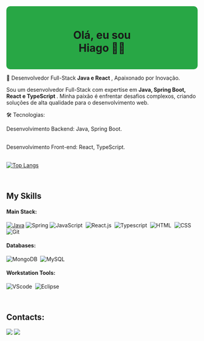 <div align="center" style="background-color: #28a745; padding: 20px; border-radius: 10px;">
  <h1>Olá, eu sou <br/> Hiago 👨‍💻</h1>
</div>




🚀 Desenvolvedor Full-Stack <strong> Java e React </strong>, Apaixonado por Inovação.

Sou um desenvolvedor Full-Stack com expertise em <strong> Java, Spring Boot, React e TypeScript </strong>. Minha paixão é enfrentar desafios complexos, criando soluções de alta qualidade para o desenvolvimento web.

🛠️ Tecnologias:

Desenvolvimento Backend:  Java, Spring Boot.

</br>
Desenvolvimento Front-end:  React, TypeScript.
</br>
</br>


[![Top Langs](https://github-readme-stats.vercel.app/api/top-langs/?username=HiagoSalvador)](https://github.com/anuraghazra/github-readme-stats)




&nbsp;
&nbsp;

## My Skills

#### Main Stack:

[![Java](https://img.shields.io/badge/☕%20Java-007396?style=for-the-badge&logo=java&logoColor=white)](https://www.java.com)
![Spring](https://img.shields.io/badge/Spring-6DB33F?style=for-the-badge&logo=spring&logoColor=white&labelColor=6DB33F)
![JavaScript](https://img.shields.io/badge/JavaScript-F7DF1E?style=for-the-badge&logo=javascript&logoColor=black)&nbsp;
![React.js](https://img.shields.io/badge/React-20232A?style=for-the-badge&logo=react&logoColor=61DAFB)&nbsp;
![Typescript](https://img.shields.io/badge/TypeScript-007ACC?style=for-the-badge&logo=typescript&logoColor=white)&nbsp;
![HTML](https://img.shields.io/badge/HTML5-E34F26?style=for-the-badge&logo=html5&logoColor=white)&nbsp;
![CSS](https://img.shields.io/badge/CSS3-1572B6?style=for-the-badge&logo=css3&logoColor=white)&nbsp;
![Git](https://img.shields.io/badge/GIT-E44C30?style=for-the-badge&logo=git&logoColor=white)&nbsp;





#### Databases:

![MongoDB](https://img.shields.io/badge/MongoDB-4EA94B?style=for-the-badge&logo=mongodb&logoColor=white)&nbsp;
![MySQL](https://img.shields.io/badge/MySQL-4479A1?style=for-the-badge&logo=mysql&logoColor=white&labelColor=4479A1)

#### Workstation Tools:

![VScode](https://img.shields.io/badge/vscode-4285F4?style=for-the-badge&logo=vscode&logoColor=white)&nbsp;
![Eclipse](https://img.shields.io/badge/eclipse-2C3E50?style=for-the-badge&logo=eclipse&logoColor=white)

&nbsp;
&nbsp;

## Contacts:

<a href = "mailto:hiago.salvador@hotmail.com"> <img src="https://img.shields.io/badge/-Gmail-%23333?style=for-the-badge&logo=gmail&logoColor=white" target="_blank"></a>
<a href="https://www.linkedin.com/in/hiago-salvador/" target="_blank"><img src="https://img.shields.io/badge/-LinkedIn-%230077B5?style=for-the-badge&logo=linkedin&logoColor=white"  target="_blank"></a> 
